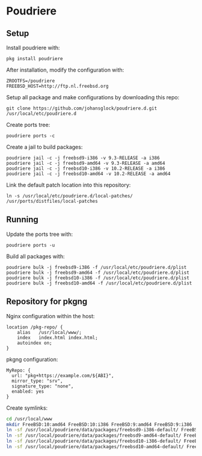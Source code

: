 # Poudriere

## Setup
Install poudriere with:
```
pkg install poudriere
```

After installation, modify the configuration with:
```
ZROOTFS=/poudriere
FREEBSD_HOST=http://ftp.nl.freebsd.org
```

Setup all package and make configurations by downloading this repo:
```
git clone https://github.com/johansglock/poudriere.d.git /usr/local/etc/poudriere.d
```

Create ports tree:
```
poudriere ports -c
```

Create a jail to build packages:
```
poudriere jail -c -j freebsd9-i386 -v 9.3-RELEASE -a i386
poudriere jail -c -j freebsd9-amd64 -v 9.3-RELEASE -a amd64
poudriere jail -c -j freebsd10-i386 -v 10.2-RELEASE -a i386
poudriere jail -c -j freebsd10-amd64 -v 10.2-RELEASE -a amd64
```

Link the default patch location into this repository:
```
ln -s /usr/local/etc/poudriere.d/local-patches/ /usr/ports/distfiles/local-patches
```

## Running
Update the ports tree with:
```
poudriere ports -u
```

Build all packages with:
```
poudriere bulk -j freebsd9-i386 -f /usr/local/etc/poudriere.d/plist
poudriere bulk -j freebsd9-amd64 -f /usr/local/etc/poudriere.d/plist
poudriere bulk -j freebsd10-i386 -f /usr/local/etc/poudriere.d/plist
poudriere bulk -j freebsd10-amd64 -f /usr/local/etc/poudriere.d/plist
```

## Repository for pkgng
Nginx configuration within the host:
```
location /pkg-repo/ {
    alias   /usr/local/www/;
    index   index.html index.html;
    autoindex on;
}
```

pkgng configuration:
```
MyRepo: {
  url: "pkg+https://example.com/${ABI}",
  mirror_type: "srv",
  signature_type: "none",
  enabled: yes
}
```

Create symlinks:
```sh
cd /usr/local/www
mkdir FreeBSD:10:amd64 FreeBSD:10:i386 FreeBSD:9:amd64 FreeBSD:9:i386
ln -sf /usr/local/poudriere/data/packages/freebsd9-i386-default/ FreeBSD:9:i386/latest
ln -sf /usr/local/poudriere/data/packages/freebsd9-amd64-default/ FreeBSD:9:amd64/latest
ln -sf /usr/local/poudriere/data/packages/freebsd10-i386-default/ FreeBSD:10:i386/latest
ln -sf /usr/local/poudriere/data/packages/freebsd10-amd64-default/ FreeBSD:10:amd64/latest
```

